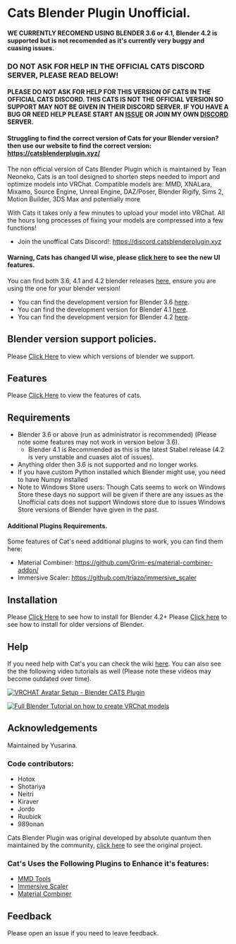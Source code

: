 # Cats Blender Plugin Unofficial.

#### WE CURRENTLY RECOMEND USING BLENDER 3.6 or 4.1, Blender 4.2 is supported but is not recomended as it's currently very buggy and cuasing issues.

### DO NOT ASK FOR HELP IN THE OFFICIAL CATS DISCORD SERVER, PLEASE READ BELOW!
#### PLEASE DO NOT ASK FOR HELP FOR THIS VERSION OF CATS IN THE OFFICIAL CATS DISCORD. THIS CATS IS NOT THE OFFICIAL VERSION SO SUPPORT MAY NOT BE GIVEN IN THEIR DISCORD SERVER. IF YOU HAVE A BUG OR NEED HELP PLEASE START AN [ISSUE](https://github.com/Yusarina/Cats-Blender-Plugin-Unofficial-/issues) OR JOIN MY OWN [DISCORD](https://discord.catsblenderplugin.xyz) SERVER.

#### Struggling to find the correct version of Cats for your Blender version? then use our website to find the correct version: https://catsblenderplugin.xyz/

The non official version of Cats Blender Plugin which is maintained by Tean Neoneko, Cats is an tool designed to shorten steps needed to import and optimize models into VRChat. Compatible models are: MMD, XNALara, Mixamo, Source Engine, Unreal Engine, DAZ/Poser, Blender Rigify, Sims 2, Motion Builder, 3DS Max and potentially more

With Cats it takes only a few minutes to upload your model into VRChat.
All the hours long processes of fixing your models are compressed into a few functions!

- Join the unoffical Cats Discord!: https://discord.catsblenderplugin.xyz

#### Warning, Cats has changed UI wise, please [click here](https://github.com/Yusarina/Cats-Blender-Plugin-Unofficial-/wiki/Features) to see the new UI features.

You can find both 3.6, 4.1 and 4.2 blender releases [here](https://github.com/Yusarina/Cats-Blender-Plugin-Unofficial-/releases), ensure you are using the one for your blender version!  

- You can find the development version for Blender 3.6 [here](https://github.com/Yusarina/Cats-Blender-Plugin-Unofficial-/tree/blender-36-dev).
- You can find the development version for Blender 4.1 [here](https://github.com/Yusarina/Cats-Blender-Plugin-Unofficial-/tree/blender-41-dev).
- You can find the development version for Blender 4.2 [here](https://github.com/Yusarina/Cats-Blender-Plugin-Unofficial-/tree/blender-42-dev).

## Blender version support policies.

Please [Click Here](https://catsblenderplugin.xyz/wiki.html#what-are-the-current-supported-blender-versions) to view which versions of blender we support.

## Features

Please [Click Here](https://catsblenderplugin.xyz/wiki.html#quick-access) to view the features of cats.


## Requirements

- Blender 3.6 or above (run as administrator is recommended) (Please note some features may not work in version below 3.6).
   - Blender 4.1 is Recommended as this is the latest Stabel release (4.2 is very unstable and cuases alot of issues).
- Anything older then 3.6 is not supported and no longer works.
- If you have custom Python installed which Blender might use, you need to have Numpy installed
- Note to Windows Store users: Though Cats seems to work on Windows Store these days no support will be given if there are any issues as the Unofficial cats does not support Windows store due to issues Windows Store versions of Blender have given in the past. 

#### Additional Plugins Requirements.
Some features of Cat's need additional plugins to work, you can find them here:

- Material Combiner: https://github.com/Grim-es/material-combiner-addon/
- Immersive Scaler: https://github.com/triazo/immersive_scaler

## Installation

Please [Click Here](https://catsblenderplugin.xyz/wiki.html#how-do-i-install-cats-blender-plugin-blender-42) to see how to install for Blender 4.2+
Please [Click here](https://catsblenderplugin.xyz/wiki.html#how-do-i-install-cats-blender-plugin-blender-36-and-older) to see how to install for older versions of Blender.

## Help

If you need help with Cat's you can check the wiki [here](https://catsblenderplugin.xyz/wiki.html#quick-access).
You can also see the the following video tutorials as well (Please note these videos may become outdated over time).

[![VRCHAT Avatar Setup - Blender CATS Plugin](https://i.ytimg.com/vi/2fJMaxbBewg/0.jpg)](https://www.youtube.com/watch?v=2fJMaxbBewg)

[![Full Blender Tutorial on how to create VRChat models](https://i.ytimg.com/vi/2NdPHW4_SOg/0.jpg)](https://www.youtube.com/watch?v=2NdPHW4_SOg)

## Acknowledgements

Maintained by Yusarina.

### Code contributors:
- Hotox
- Shotariya
- Neitri
- Kiraver
- Jordo
- Ruubick
- 989onan

Cats Blender Plugin was original developed by absolute quantum then maintained by the community, [click here](https://github.com/absolute-quantum/cats-blender-plugin) to see the original project.

### Cat's Uses the Following Plugins to Enhance it's features:

 - [MMD Tools](https://github.com/UuuNyaa/blender_mmd_tools)
 - [Immersive Scaler](https://github.com/triazo/immersive_scaler)
 - [Material Combiner](https://github.com/Grim-es/material-combiner-addon)

## Feedback

Please open an issue if you need to leave feedback.
